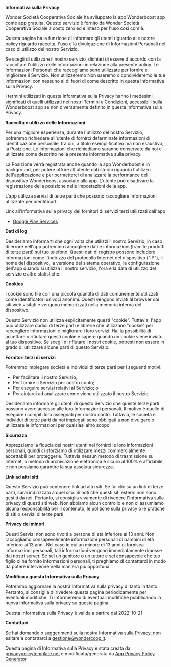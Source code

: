 **Informativa sulla Privacy**

Wonder Società Cooperativa Sociale ha sviluppato la app Wonderboost app come app gratuita. Questo servizio è fornito da Wonder Società Cooperativa Sociale a costo zero ed è inteso per l'uso così com'è.

Questa pagina ha la funzione di informare gli utenti riguardo alle nostre policy riguardo raccolta, l'uso e la divulgazione di Informazioni Personali nel caso di utilizzo del nostro Servizio.

Se scegli di utilizzare il nostro servizio, dichiari di essere d'accordo con la raccolta e l'utilizzo delle informazioni in relazione alla presente policy. Le Informazioni Personali che raccogliamo sono utilizzate per fornire e migliorare il Servizio. Non utilizzeremo  Non useremo o condivideremo le tue informazioni con nessuno al di fuori di come descritto in questa Informativa sulla Privacy.

I termini utilizzati in questa Informativa sulla Privacy hanno i medesimi significati di quelli utilizzati nei nostri Termini e Condizioni, accessibili sulla Wonderboost app se non diversamente definito in questa Informativa sulla Privacy.

**Raccolta e utilizzo delle Informazioni**

Per una migliore esperienza, durante l'utilizzo del nostro Servizio, potremmo richiedere all'utente di fornirci determinate informazioni di identificazione personale, tra cui, a titolo esemplificativo ma non esaustivo, la Posizione. Le informazioni che richiediamo saranno conservate da noi e utilizzate come descritto nella presente informativa sulla privacy.

La Posizione verrà registrata anche quando la app Wonderboost è in background, per potere offrire all'utente dati storici riguardo l'utilizzo dell'applicazione e per permetterci di analizzare la performance del dispositivo Wonderboost associato alla app. L'utente può disattivare la registrazione della posizione nelle impostazioni della app.

L'app utilizza servizi di terze parti che possono raccogliere informazioni utilizzate per identificarti.

Link all'informativa sulla privacy dei fornitori di servizi terzi utilizzati dall'app

*   [Google Play Services](https://www.google.com/policies/privacy/)

**Dati di log**

Desideriamo informarti che ogni volta che utilizzi il nostro Servizio, in caso di errore nell'app potremmo raccogliere dati e informazioni (tramite prodotti di terze parti) sul tuo telefono. Questi dati di registro possono includere informazioni come l'indirizzo del protocollo Internet del dispositivo ("IP"), il nome del dispositivo, la versione del sistema operativo, la configurazione dell'app quando si utilizza il nostro servizio, l'ora e la data di utilizzo del servizio e altre statistiche.

**Cookies**

I cookie sono file con una piccola quantità di dati comunemente utilizzati come identificatori univoci anonimi. Questi vengono inviati al browser dai siti web visitati e vengono memorizzati nella memoria interna del dispositivo.

Questo Servizio non utilizza esplicitamente questi "cookie". Tuttavia, l'app può utilizzare codici di terze parti e librerie che utilizzano "cookie" per raccogliere informazioni e migliorare i loro servizi. Hai la possibilità di accettare o rifiutare questi cookie e sapere quando un cookie viene inviato al tuo dispositivo. Se scegli di rifiutare i nostri cookie, potresti non essere in grado di utilizzare alcune parti di questo Servizio.

**Fornitori terzi di servizi**

Potremmo impiegare società e individui di terze parti per i seguenti motivi:

*   Per facilitare il nostro Servizio;
*   Per fornire il Servizio per nostro conto;
*   Per eseguire servizi relativi al Servizio; o
*   Per aiutarci ad analizzare come viene utilizzato il nostro Servizio.

Desideriamo informare gli utenti di questo Servizio che queste terze parti possono avere accesso alle loro Informazioni personali. Il motivo è quello di eseguire i compiti loro assegnati per nostro conto. Tuttavia, le società e individui di terze parti da noi impiegati sono obbligati a non divulgare o utilizzare le informazioni per qualsiasi altro scopo.

**Sicurezza**

Apprezziamo la fiducia dei nostri utenti nel fornirci le loro informazioni personali, quindi ci sforziamo di utilizzare mezzi commercialmente accettabili per proteggerle. Tuttavia nessun metodo di trasmissione su Internet, o metodo di archiviazione elettronica è sicuro al 100% e affidabile, e non possiamo garantire la sua assoluta sicurezza.

**Link ad altri siti**

Questo Servizio può contenere link ad altri siti. Se fai clic su un link di terze parti, sarai indirizzato a quel sito. Si noti che questi siti esterni non sono gestiti da noi. Pertanto, si consiglia vivamente di rivedere l'Informativa sulla privacy di questi siti web. Non abbiamo alcun controllo e non ci assumiamo alcuna responsabilità per il contenuto, le politiche sulla privacy o le pratiche di siti o servizi di terze parti.

**Privacy dei minori**

Questi Servizi non sono rivolti a persone di età inferiore ai 13 anni. Non raccogliamo consapevolmente informazioni personali di bambini di età inferiore ai 13 anni. Nel caso in cui un minore di 13 anni ci  fornisca informazioni personali, tali informazioni vengono immediatamente rimosse dai nostri server. Se sei un genitore o un tutore e sei consapevole che tuo figlio ci ha fornito informazioni personali, ti preghiamo di contattarci in modo da potere intervenire nella maniera più opportuna.

**Modifica a questa Informativa sulla Privacy**

Potremmo aggiornare la nostra Informativa sulla privacy di tanto in tanto. Pertanto, si consiglia di rivedere questa pagina periodicamente per eventuali modifiche. Ti informeremo di eventuali modifiche pubblicando la nuova Informativa sulla privacy su questa pagina.

Questa Informativa sulla Privacy è valida a partire dal 2022-10-21

**Contattaci**

Se hai domande o suggerimenti sulla nostra Informativa sulla Privacy, non esitare a contattarci a gestione@wondercoop.it.

Questa pagina di Informativa sulla Privacy è stata creata da [privacypolicytemplate.net](https://privacypolicytemplate.net) e modificata/generata da [App Privacy Policy Generator](https://app-privacy-policy-generator.nisrulz.com/)